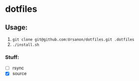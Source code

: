 # dotfiles

## Usage:
1. `git clone git@github.com:Ursanon/dotfiles.git .dotfiles`
2. `./install.sh`

### Stuff:
- [ ] rsync
- [x] source